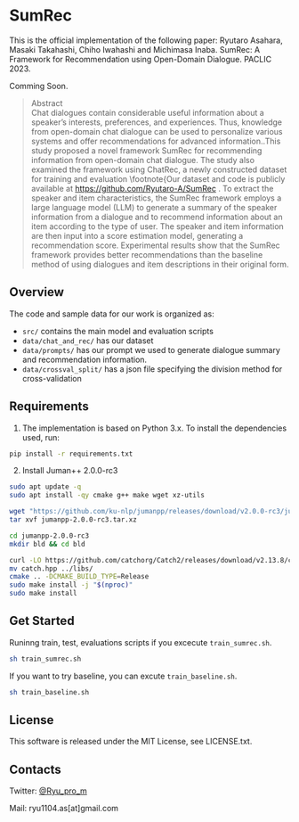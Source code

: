 # SumRec

This is the official implementation of the following paper: Ryutaro Asahara, Masaki Takahashi, Chiho Iwahashi and Michimasa Inaba. SumRec: A Framework for Recommendation using Open-Domain Dialogue. PACLIC 2023.

Comming Soon.

>Abstract<br>
>Chat dialogues contain considerable useful information about a speaker’s interests, preferences, and experiences.
>Thus, knowledge from open-domain chat dialogue can be used to personalize various systems and offer recommendations for advanced information..This study proposed a novel framework SumRec for recommending information from open-domain chat dialogue.
>The study also examined the framework using ChatRec, a newly constructed dataset for training and evaluation \footnote{Our dataset and code is publicly available at https://github.com/Ryutaro-A/SumRec . 
>To extract the speaker and item characteristics, the SumRec framework employs a large language model (LLM) to generate a summary of the speaker information from a dialogue and to recommend information about an item according to the type of user.
>The speaker and item information are then input into a score estimation model, generating a recommendation score.
>Experimental results show that the SumRec framework provides better recommendations than the baseline method of using dialogues and item descriptions in their original form.

## Overview
The code and sample data for our work is organized as:

* `src/` contains the main model and evaluation scripts
* `data/chat_and_rec/` has our dataset
* `data/prompts/` has our prompt we used to generate dialogue summary and recommendation information.
* `data/crossval_split/` has a json file specifying the division method for cross-validation


## Requirements
1. The implementation is based on Python 3.x. To install the dependencies used, run:
```.bash
pip install -r requirements.txt
```
2. Install Juman++ 2.0.0-rc3
```.bash
sudo apt update -q
sudo apt install -qy cmake g++ make wget xz-utils

wget "https://github.com/ku-nlp/jumanpp/releases/download/v2.0.0-rc3/jumanpp-2.0.0-rc3.tar.xz"
tar xvf jumanpp-2.0.0-rc3.tar.xz

cd jumanpp-2.0.0-rc3
mkdir bld && cd bld

curl -LO https://github.com/catchorg/Catch2/releases/download/v2.13.8/catch.hpp
mv catch.hpp ../libs/
cmake .. -DCMAKE_BUILD_TYPE=Release
sudo make install -j "$(nproc)"
sudo make install
```

## Get Started

Runinng train, test, evaluations scripts if you excecute `train_sumrec.sh`.

```.bash
sh train_sumrec.sh
```

If you want to try baseline, you can excute `train_baseline.sh`.
```.bash
sh train_baseline.sh
```

## License
This software is released under the MIT License, see LICENSE.txt.

## Contacts

Twitter: [@Ryu_pro_m](https://twitter.com/Ryu_pro_m)

Mail: ryu1104.as[at]gmail.com
